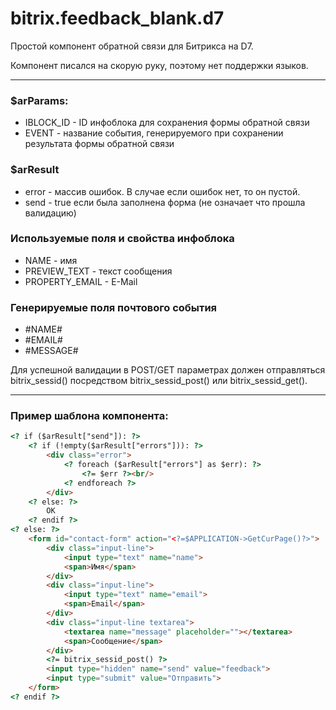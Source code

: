 # bitrix.feedback_blank.d7
Простой компонент обратной связи для Битрикса на D7.

Компонент писался на скорую руку, поэтому нет поддержки языков.

---

### $arParams:
  - IBLOCK_ID - ID инфоблока для сохранения формы обратной связи
  - EVENT - название события, генерируемого при сохранении результата формы обратной связи

### $arResult
  - error - массив ошибок. В случае если ошибок нет, то он пустой.
  - send - true если была заполнена форма (не означает что прошла валидацию)

### Используемые поля и свойства инфоблока
  - NAME - имя
  - PREVIEW_TEXT - текст сообщения
  - PROPERTY_EMAIL - E-Mail

### Генерируемые поля почтового события
  - #NAME#
  - #EMAIL#
  - #MESSAGE#

Для успешной валидации в POST/GET параметрах должен отправляться bitrix_sessid() посредством bitrix_sessid_post() или bitrix_sessid_get().

---

### Пример шаблона компонента:

```html
<? if ($arResult["send"]): ?>
    <? if (!empty($arResult["errors"])): ?>
        <div class="error">
            <? foreach ($arResult["errors"] as $err): ?>
                <?= $err ?><br/>
            <? endforeach ?>
        </div>
    <? else: ?>
        OK
    <? endif ?>
<? else: ?>
    <form id="contact-form" action="<?=$APPLICATION->GetCurPage()?>">
        <div class="input-line">
            <input type="text" name="name">
            <span>Имя</span>
        </div>
        <div class="input-line">
            <input type="text" name="email">
            <span>Email</span>
        </div>
        <div class="input-line textarea">
            <textarea name="message" placeholder=""></textarea>
            <span>Сообщение</span>
        </div>
        <?= bitrix_sessid_post() ?>
        <input type="hidden" name="send" value="feedback">
        <input type="submit" value="Отправить">
    </form>
<? endif ?>
```
